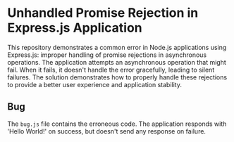 # Unhandled Promise Rejection in Express.js Application

This repository demonstrates a common error in Node.js applications using Express.js: improper handling of promise rejections in asynchronous operations.  The application attempts an asynchronous operation that might fail.  When it fails, it doesn't handle the error gracefully, leading to silent failures.  The solution demonstrates how to properly handle these rejections to provide a better user experience and application stability.

## Bug
The `bug.js` file contains the erroneous code. The application responds with 'Hello World!' on success, but doesn't send any response on failure.